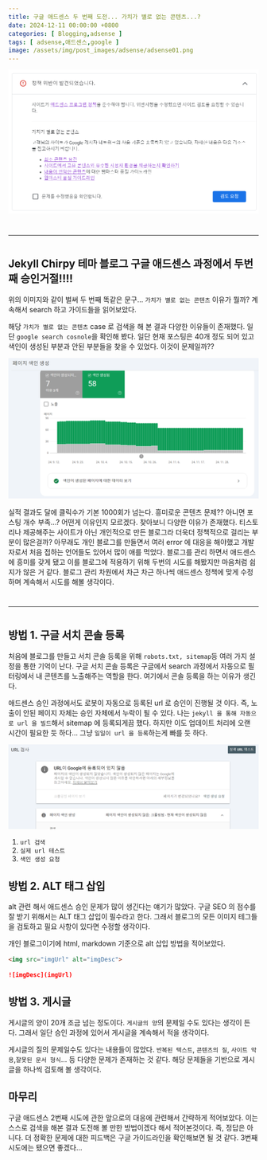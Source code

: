```yaml
---
title: 구글 애드센스 두 번째 도전... 가치가 별로 없는 콘텐츠...?
date: 2024-12-11 00:00:00 +0800
categories: [ Blogging,adsense ]
tags: [ adsense,애드센스,google ]
image: /assets/img/post_images/adsense/adsense01.png
---
```


<style>
  hr {
    margin: 40px 0px;
    border-color: white !important;
  }
  a {
    border-bottom: none !important;
  }
</style>

![adsense01](/assets/img/post_images/adsense/adsense01.png)

<hr>

## Jekyll Chirpy 테마 블로그 구글 애드센스 과정에서 두번째 승인거절!!!!

위의 이미지와 같이 벌써 두 번째 똑같은 문구... `가치가 별로 없는 콘텐츠` 이유가 뭘까? 계속해서 search 하고 가이드들을 읽어보았다.

해당 `가치가 별로 없는 콘텐츠` case 로 검색을 해 본 결과 다양한 이유들이 존재했다. 일단 `google search cosnole`을 확인해 봤다.
일단 현재 포스팅은 40개 정도 되어 있고 색인이 생성된 부분과 안된 부분들을 찾을 수 있었다. 이것이 문제일까?? 

![adsense02.png](/assets/img/post_images/adsense/adsense02.png)

실적 결과도 달에 클릭수가 기본 1000회가 넘는다. 흥미로운 콘텐츠 문제?? 아니면 포스팅 개수 부족...? 어떤게 이유인지 모르겠다.
찾아보니 다양한 이유가 존재했다. 티스토리나 제공해주는 사이트가 아닌 개인적으로 만든 블로그라 더욱더 정책적으로 걸리는 부분이 많은걸까?
아무래도 개인 블로그를 만들면서 여러 error 에 대응을 해야했고 개발자로서 처음 접하는 언어들도 있어서 많이 애를 먹었다. 블로그를 관리 하면서
애드센스에 흥미를 갖게 됐고 이를 블로그에 적용하기 위해 두번의 시도를 해봤지만 마음처럼 쉽지가 않은 거 같다. 블로그 관리 차원에서 차근 차근 하나씩
애드센스 정책에 맞게 수정하며 계속해서 시도를 해볼 생각이다.

<hr>

## 방법 1. 구글 서치 콘솔 등록

처음에 블로그를 만들고 서치 콘솔 등록을 위해 `robots.txt, sitemap`등 여러 가지 설정을 통한 기억이 난다.
구글 서치 콘솔 등록은 구글에서 search 과정에서 자동으로 필터링에서 내 콘텐츠를 노출해주는 역할을 한다.
여기에서 콘솔 등록을 하는 이유가 생긴다.

애드센스 승인 과정에서도 로봇이 자동으로 등록된 url 로 승인이 진행될 것 이다.
즉, 노출이 안된 페이지 자체는 승인 자체에서 누락이 될 수 있다.
나는 `jekyll 을 통해 자동으로 url 을 빌드`해서 sitemap 에 등록되게끔 했다.
하지만 이도 업데이트 처리에 오랜 시간이 필요한 듯 하다... 그냥 `일일이 url 을 등록`하는게 빠를 듯 하다.

![adsense03.png](/assets/img/post_images/adsense/adsense03.png)

1. `url 검색`
2. `실제 url 테스트`
3. `색인 생성 요청`

## 방법 2. ALT 태그 삽입

alt 관련 해서 애드센스 승인 문제가 많이 생긴다는 얘기가 많았다.
구글 SEO 의 점수를 잘 받기 위해서는 ALT 태그 삽입이 필수라고 한다.
그래서 블로그의 모든 이미지 테그들을 검토하고 필요 사항이 있다면 수정할 생각이다.

개인 블로그이기에 html, markdown 기준으로 alt 삽입 방법을 적어보았다.

```html
<img src="imgUrl" alt="imgDesc">
```

```markdown
![imgDesc](imgUrl)
```

## 방법 3. 게시글

게시글의 양이 20개 조금 넘는 정도이다. `게시글의 양`의 문제일 수도 있다는 생각이 든다.
그래서 일단 승인 과정에 있어서 게시글을 계속해서 적을 생각이다.

게시글의 질의 문제일수도 있다는 내용들이 많았다.
`반복된 텍스트`, `콘텐츠의 질`, `사이트 악용`,`잘못된 문서 형식`... 등 다양한 문제가 존재하는 것 같다.
해당 문제들을 기반으로 게시글을 하나씩 검토해 볼 생각이다.

## 마무리

구글 애드센스 2번째 시도에 관한 앞으로의 대응에 관련해서 간략하게 적어보았다.
이는 스스로 검색을 해본 결과 도전해 볼 만한 방법이겠다 해서 적어본것이다.
즉, 정답은 아니다. 더 정확한 문제에 대한 피드백은 구글 가이드라인을 확인해보면 될 것 같다.
3번째 시도에는 됐으면 좋겠다... 
